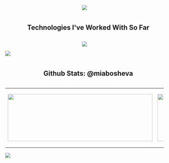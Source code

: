 <p align="center">
  <a href="https://github.com/DenverCoder1/readme-typing-svg"><img src="https://readme-typing-svg.herokuapp.com?font=Time+New+Roman&color=cyan&size=25&center=true&vCenter=true&width=600&height=100&lines=Hi+I'm+Mia!+Welcome+to+my+GitHub+page..;New+Projects+Every+Month!;Computer+Science+Student;ML+Enthusiast;iOS+Development+Newbie;Game+Development+Enthusiast;"></a>
</p>

<div id="user-content-toc">
  <ul align="center">
    <summary><h2 style="display: inline-block">Technologies I've Worked With So Far</h2></summary>
  </ul>
</div>
<!--tech stack icons-->
<p align="center">
  <a href="https://skillicons.dev">
    <img src="https://skillicons.dev/icons?i=git,c,cs,cpp,css,py,r,swift,docker,jenkins,kubernetes,figma,dotnet,angular,react,spring,arduino,azure,postgres,blender,bootstrap,html,java,cmake,js,ts,django,mongodb,mysql,nodejs,postman,selenium,react&perline=14" />
  </a>
</p>

<!-- Line break -->
<img src="https://user-images.githubusercontent.com/73097560/115834477-dbab4500-a447-11eb-908a-139a6edaec5c.gif">

<div id="user-content-toc">
  <ul align="center">
    <summary><h2 style="display: inline-block">Github Stats: @miabosheva</h2></summary>
  </ul>
</div>
<table align="center">
  <tr border="none">
    <td width="50%" align="center">
        <p><img width="460" height="150" src="https://github-readme-stats.vercel.app/api/top-langs?username=miabosheva&show_icons=true&locale=en&layout=compact&theme=tokyonight"/460/300"></p>
    </td>
    <td width="50%" align="center">
        <p><img width="460" height="150" src="https://github-readme-streak-stats.herokuapp.com/?user=miabosheva&theme=tokyonight&&fire=FF801F&currStreakNum=FFBE69&currStreakLabel=FFBE69"/460/300"></p>
    </td>
  </tr>
</table>


<!-- Line break -->
<img src="https://user-images.githubusercontent.com/73097560/115834477-dbab4500-a447-11eb-908a-139a6edaec5c.gif">
